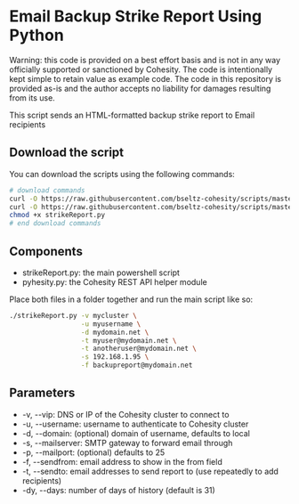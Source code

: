 # Email Backup Strike Report Using Python

Warning: this code is provided on a best effort basis and is not in any way officially supported or sanctioned by Cohesity. The code is intentionally kept simple to retain value as example code. The code in this repository is provided as-is and the author accepts no liability for damages resulting from its use.

This script sends an HTML-formatted backup strike report to Email recipients

## Download the script

You can download the scripts using the following commands:

```bash
# download commands
curl -O https://raw.githubusercontent.com/bseltz-cohesity/scripts/master/python/strikeReport/strikeReport.py
curl -O https://raw.githubusercontent.com/bseltz-cohesity/scripts/master/python/pyhesity.py
chmod +x strikeReport.py
# end download commands
```

## Components

* strikeReport.py: the main powershell script
* pyhesity.py: the Cohesity REST API helper module

Place both files in a folder together and run the main script like so:

```bash
./strikeReport.py -v mycluster \
                  -u myusername \
                  -d mydomain.net \
                  -t myuser@mydomain.net \
                  -t anotheruser@mydomain.net \
                  -s 192.168.1.95 \
                  -f backupreport@mydomain.net
```

## Parameters

* -v, --vip: DNS or IP of the Cohesity cluster to connect to
* -u, --username: username to authenticate to Cohesity cluster
* -d, --domain: (optional) domain of username, defaults to local
* -s, --mailserver: SMTP gateway to forward email through
* -p, --mailport: (optional) defaults to 25
* -f, --sendfrom: email address to show in the from field
* -t, --sendto: email addresses to send report to (use repeatedly to add recipients)
* -dy, --days: number of days of history (default is 31)
